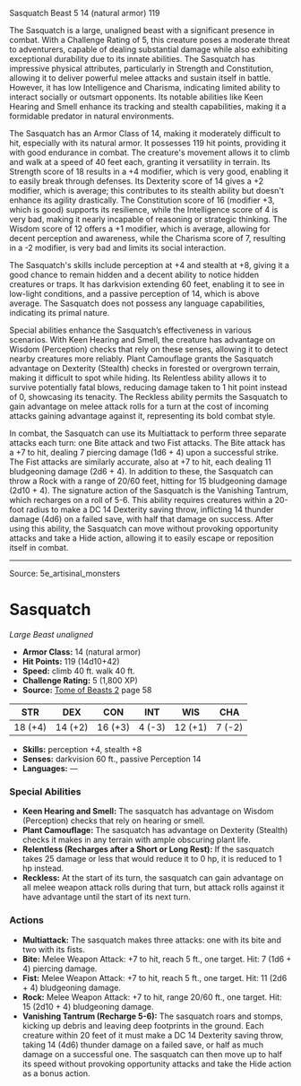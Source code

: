 <MonsterName/>Sasquatch</MonsterName>
<CreatureType/>Beast</CreatureType>
<CR/>5</CR>
<AC/>14 (natural armor)</AC>
<HP/>119</HP>
<summary>The Sasquatch is a large, unaligned beast with a significant presence in combat. With a Challenge Rating of 5, this creature poses a moderate threat to adventurers, capable of dealing substantial damage while also exhibiting exceptional durability due to its innate abilities. The Sasquatch has impressive physical attributes, particularly in Strength and Constitution, allowing it to deliver powerful melee attacks and sustain itself in battle. However, it has low Intelligence and Charisma, indicating limited ability to interact socially or outsmart opponents. Its notable abilities like Keen Hearing and Smell enhance its tracking and stealth capabilities, making it a formidable predator in natural environments.</summary>

<detail>

The Sasquatch has an Armor Class of 14, making it moderately difficult to hit, especially with its natural armor. It possesses 119 hit points, providing it with good endurance in combat. The creature's movement allows it to climb and walk at a speed of 40 feet each, granting it versatility in terrain. Its Strength score of 18 results in a +4 modifier, which is very good, enabling it to easily break through defenses. Its Dexterity score of 14 gives a +2 modifier, which is average; this contributes to its stealth ability but doesn't enhance its agility drastically. The Constitution score of 16 (modifier +3, which is good) supports its resilience, while the Intelligence score of 4 is very bad, making it nearly incapable of reasoning or strategic thinking. The Wisdom score of 12 offers a +1 modifier, which is average, allowing for decent perception and awareness, while the Charisma score of 7, resulting in a -2 modifier, is very bad and limits its social interaction.

The Sasquatch's skills include perception at +4 and stealth at +8, giving it a good chance to remain hidden and a decent ability to notice hidden creatures or traps. It has darkvision extending 60 feet, enabling it to see in low-light conditions, and a passive perception of 14, which is above average. The Sasquatch does not possess any language capabilities, indicating its primal nature.

Special abilities enhance the Sasquatch’s effectiveness in various scenarios. With Keen Hearing and Smell, the creature has advantage on Wisdom (Perception) checks that rely on these senses, allowing it to detect nearby creatures more reliably. Plant Camouflage grants the Sasquatch advantage on Dexterity (Stealth) checks in forested or overgrown terrain, making it difficult to spot while hiding. Its Relentless ability allows it to survive potentially fatal blows, reducing damage taken to 1 hit point instead of 0, showcasing its tenacity. The Reckless ability permits the Sasquatch to gain advantage on melee attack rolls for a turn at the cost of incoming attacks gaining advantage against it, representing its bold combat style.

In combat, the Sasquatch can use its Multiattack to perform three separate attacks each turn: one Bite attack and two Fist attacks. The Bite attack has a +7 to hit, dealing 7 piercing damage (1d6 + 4) upon a successful strike. The Fist attacks are similarly accurate, also at +7 to hit, each dealing 11 bludgeoning damage (2d6 + 4). In addition to these, the Sasquatch can throw a Rock with a range of 20/60 feet, hitting for 15 bludgeoning damage (2d10 + 4). The signature action of the Sasquatch is the Vanishing Tantrum, which recharges on a roll of 5-6. This ability requires creatures within a 20-foot radius to make a DC 14 Dexterity saving throw, inflicting 14 thunder damage (4d6) on a failed save, with half that damage on success. After using this ability, the Sasquatch can move without provoking opportunity attacks and take a Hide action, allowing it to easily escape or reposition itself in combat.</detail>



---

Source: 5e_artisinal_monsters

# Sasquatch

*Large* *Beast* *unaligned*

- **Armor Class:** 14 (natural armor)
- **Hit Points:** 119 (14d10+42)
- **Speed:** climb 40 ft. walk 40 ft.
- **Challenge Rating:** 5 (1,800 XP)
- **Source:** [Tome of Beasts 2](https://koboldpress.com/kpstore/product/tome-of-beasts-2-for-5th-edition) page 58

| STR | DEX | CON | INT | WIS | CHA |
| --- | --- | --- | --- | --- | --- |
| 18 (+4) | 14 (+2) | 16 (+3) | 4 (-3) | 12 (+1) | 7 (-2) |

- **Skills:** perception +4, stealth +8
- **Senses:** darkvision 60 ft., passive Perception 14
- **Languages:** —

### Special Abilities

- **Keen Hearing and Smell:** The sasquatch has advantage on Wisdom (Perception) checks that rely on hearing or smell.
- **Plant Camouflage:** The sasquatch has advantage on Dexterity (Stealth) checks it makes in any terrain with ample obscuring plant life.
- **Relentless (Recharges after a Short or Long Rest):** If the sasquatch takes 25 damage or less that would reduce it to 0 hp, it is reduced to 1 hp instead.
- **Reckless:** At the start of its turn, the sasquatch can gain advantage on all melee weapon attack rolls during that turn, but attack rolls against it have advantage until the start of its next turn.

### Actions

- **Multiattack:** The sasquatch makes three attacks: one with its bite and two with its fists.
- **Bite:** Melee Weapon Attack: +7 to hit, reach 5 ft., one target. Hit: 7 (1d6 + 4) piercing damage.
- **Fist:** Melee Weapon Attack: +7 to hit, reach 5 ft., one target. Hit: 11 (2d6 + 4) bludgeoning damage.
- **Rock:** Melee Weapon Attack: +7 to hit, range 20/60 ft., one target. Hit: 15 (2d10 + 4) bludgeoning damage.
- **Vanishing Tantrum (Recharge 5-6):** The sasquatch roars and stomps, kicking up debris and leaving deep footprints in the ground. Each creature within 20 feet of it must make a DC 14 Dexterity saving throw, taking 14 (4d6) thunder damage on a failed save, or half as much damage on a successful one. The sasquatch can then move up to half its speed without provoking opportunity attacks and take the Hide action as a bonus action.




